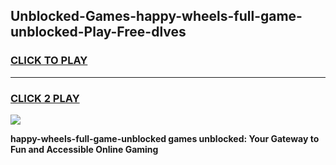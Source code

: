 
## Unblocked-Games-happy-wheels-full-game-unblocked-Play-Free-dlves
<h3>
<a href="https://premium76.site?title=happy-wheels-full-game-unblocked&ref=10A">CLICK TO PLAY</a></h3>
<hr>

<h3>
<a href="https://premium76.site?title=happy-wheels-full-game-unblocked&ref=10A">CLICK 2 PLAY</a>
  
</h3>

<a href="https://premium76.site?title=happy-wheels-full-game-unblocked&ref=10A"><img src="https://clearcache.store/games.png"></a>


**happy-wheels-full-game-unblocked games unblocked: Your Gateway to Fun and Accessible Online Gaming**
